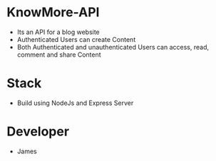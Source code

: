 # KnowMore-API
- Its an API for a blog website
- Authenticated Users can create Content
- Both Authenticated and unauthenticated Users can access, read, comment and share Content

# Stack
- Build using NodeJs and Express Server

# Developer
- James
